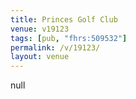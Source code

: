 ```yaml
---
title: Princes Golf Club
venue: v19123
tags: [pub, "fhrs:509532"]
permalink: /v/19123/
layout: venue
---
```

null